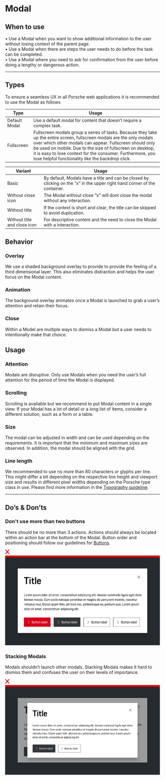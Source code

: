 # Modal

## When to use

  • Use a Modal when you want to show additional information to the user without losing context of the parent page.  
  • Use a Modal when there are steps the user needs to do before the task can be completed.  
  • Use a Modal where you need to ask for confirmation from the user before doing a lengthy or dangerous action.  

---

## Types

To ensure a seamless UX in all Porsche web applications it is recommended to use the Modal as follows

| Type | Usage |
|----|----|
| Default Modal | Use a default modal for content that doesn’t require a complex task. |
| Fullscreen | Fullscreen modals group a series of tasks. Because they take up the entire screen, fullscreen modals are the only modals over which other modals can appear. Fullscreen should only be used on mobile. Due to the size of fullscreen on desktop, it is easy to lose context for the consumer. Furthermore, you lose helpful functionality like the backdrop click.



| Variant | Usage |
|----|----|
| Basic | By default, Modals have a title and can be closed by clicking on the “x” in the upper right hand corner of the container. |
| Without close icon | The Modal without close “x” will dont close the modal without any interaction. |
| Without title | If the context is short and clear, the title can be skipped to avoid duplication. |
| Without title and close icon | For descriptive content and the need to close the Modal with a interaction. |


## Behavior

### Overlay
We use a shaded background overlay to provide to provide the feeling of a third dimensional layer. 
This also eliminates distraction and helps the user focus on the Modal content.

### Animation
The background overlay animates once a Modal is launched to grab a user’s attention and retain their focus.

### Close
Within a Model are multiple ways to dismiss a Modal but a user needs to intentionally make that choice.

## Usage

### Attention
Modals are disruptive. Only use Modals when you need the user’s full attention for the period of time the Modal is displayed.

### Scrolling
Scrolling is available but we recommend to put Modal content in a single view. If your Modal has a lot of detail or a 
long list of items, consider a different solution, such as a form or a table.

### Size
The modal can be adjusted in width and can be used depending on the requirements. It is important that the minimum and maximum sizes are observed. In addition, the modal should be aligned with the grid.

### Line length
We recommended to use no more than 80 characters or glyphs per line. This might differ a bit depending on the respective line height and viewport size and results in different pixel widths depending on the Porsche type class in use. Please find more information in the [Typography guideline](#/components/typography).

---

## Do’s & Don’ts

### Don't use more than two buttons
There should be no more than 3 actions. Actions should always be located within an action bar at the bottom of the Modal. Button order and positioning should follow our guidelines for [Buttons](#/components/button#usage).

![Usage Buttons](./assets/modal-dialog-more-than-three-buttons.png)

### Stacking Modals
Modals shouldn’t launch other modals. Stacking Modals makes it hard to dismiss them and confuses the user on their levels of importance.

![Stacking modals](./assets/modal-stacking-modals.png)
